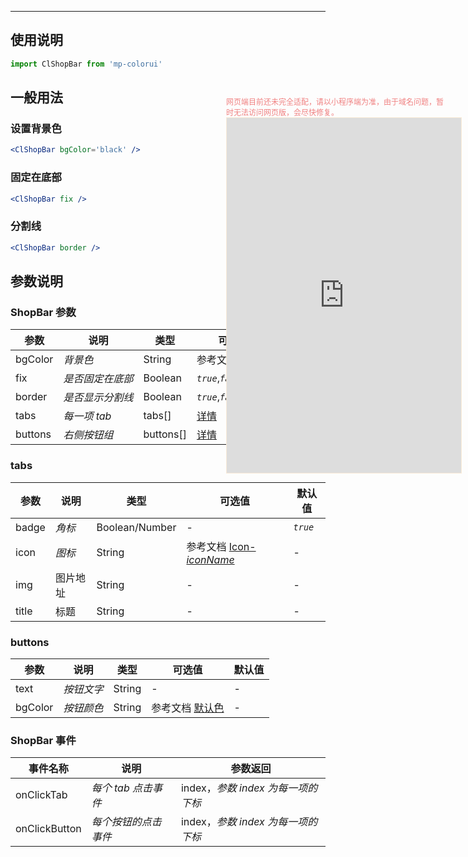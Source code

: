 ****

## 使用说明

```jsx
import ClShopBar from 'mp-colorui'
```



## 一般用法

### 设置背景色

```jsx
<ClShopBar bgColor='black' />
```

### 固定在底部

```jsx
<ClShopBar fix />
```

### 分割线

```jsx
<ClShopBar border />
```



## 参数说明

### ShopBar 参数

| 参数    | 说明             | 类型      | 可选值                                          | 默认值    |
| ------- | ---------------- | --------- | ----------------------------------------------- | --------- |
| bgColor | *背景色*         | String    | 参考文档 [默认色](/home/color) | *`white`* |
| fix     | *是否固定在底部* | Boolean   | *`true`*,*`false`*                              | *`false`* |
| border  | *是否显示分割线* | Boolean   | *`true`*,*`false`*                              | *`false`* |
| tabs    | *每一项 tab*     | tabs[]    | [详情](/view/shopBar?id=tabs)                   | []        |
| buttons | *右侧按钮组*     | buttons[] | [详情](/view/shopBar?id=buttons)                | []        |

### tabs

| 参数  | 说明     | 类型           | 可选值                                             | 默认值   |
| ----- | -------- | -------------- | -------------------------------------------------- | -------- |
| badge | *角标*   | Boolean/Number | -                                                  | *`true`* |
| icon  | *图标*   | String         | 参考文档 [Icon-*iconName*](/base/icon?id=iconname) | -        |
| img   | 图片地址 | String         | -                                                  | -        |
| title | 标题     | String         | -                                                  | -        |



### buttons

| 参数    | 说明       | 类型   | 可选值                                          | 默认值 |
| ------- | ---------- | ------ | ----------------------------------------------- | ------ |
| text    | *按钮文字* | String | -                                               | -      |
| bgColor | *按钮颜色* | String | 参考文档 [默认色](/home/color) | -      |



### ShopBar 事件

| 事件名称      | 说明                 | 参数返回                           |
| ------------- | -------------------- | ---------------------------------- |
| onClickTab    | *每个 tab 点击事件*  | index，*参数 index 为每一项的下标* |
| onClickButton | *每个按钮的点击事件* | index，*参数 index 为每一项的下标* |

<div style="position: fixed; right:10px; top: 5%">
<div style="width: 355px; display: flex; flex-wrap: wrap; justify-content: center; align-items: center; font-size: 12px; color: lightcoral">网页端目前还未完全适配，请以小程序端为准，由于域名问题，暂时无法访问网页版，会尽快修复。</div>
<iframe style="border: 1px solid antiquewhite" src="https://118.25.36.24/#/pages/components/shopBar/index" height="568" width="375"></iframe>
</div>
